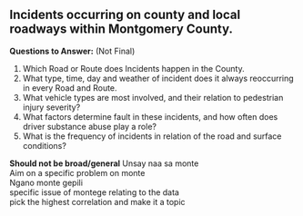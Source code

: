 ## Incidents occurring on county and local roadways within Montgomery County.
**Questions to Answer:** (Not Final)
1. Which Road or Route does Incidents happen in the County.
2. What type, time, day and weather of incident does it always reoccurring in every Road and Route.
3. What vehicle types are most involved, and their relation to pedestrian injury severity?
4. What factors determine fault in these incidents, and how often does driver substance abuse play a role?
5. What is the frequency of incidents in relation of the road and surface conditions?

**Should not be broad/general**
Unsay naa sa monte <br/>
Aim on a specific problem on monte <br/>
Ngano monte gepili <br/>
specific issue of montege relating to the data <br/>
pick the highest correlation and make it a topic